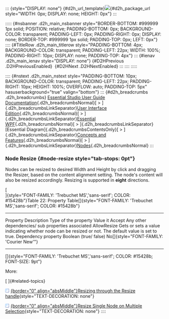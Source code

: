 ::: {style="DISPLAY: none"}
[](ms-xhelp:///?Id=d2h_url_template){#d2h_url_template}![](!package_url!){#d2h_package_url style="WIDTH: 0px; DISPLAY: none; HEIGHT: 0px"}
:::

::::: {#nsbanner .d2h_main_nsbanner style="BORDER-BOTTOM: #999999 1px solid; POSITION: relative; PADDING-BOTTOM: 0px; BACKGROUND-COLOR: transparent; PADDING-LEFT: 0px; PADDING-RIGHT: 0px; DISPLAY: none; BORDER-TOP: #999999 1px solid; PADDING-TOP: 0px; LEFT: 0px"}
:::: {#TitleRow .d2h_main_titlerow style="PADDING-BOTTOM: 4px; BACKGROUND-COLOR: transparent; PADDING-LEFT: 22px; WIDTH: 100%; PADDING-RIGHT: 10px; DISPLAY: none; PADDING-TOP: 4px"}
::: {#ienav .d2h_main_ienav style="DISPLAY: none"}
[](ms-xhelp:///?Id=24936f13-8f50-4912-a435-c59dccd95411){#D2HPrevious .D2HPreviousEnabled}  [](ms-xhelp:///?Id=f3da4d18-83a5-42bf-acd3-cefee4485d39){#D2HNext .D2HNextEnabled}
:::
::::
:::::

:::: {#nstext .d2h_main_nstext style="PADDING-BOTTOM: 10px; BACKGROUND-COLOR: transparent; PADDING-LEFT: 22px; PADDING-RIGHT: 10px; HEIGHT: 100%; OVERFLOW: auto; PADDING-TOP: 5px" hasuserbackground="true" valign="bottom"}
::: {#d2h_breadcrumbs .d2h_breadcrumbs}
[Essential Studio User Guide Documentation](ms-xhelp:///?Id=12457748-09e3-4d74-a240-8e049cedf030){.d2h_breadcrumbsNormal}[ \> ]{.d2h_breadcrumbsLinkSeparator}[User Interface Edition](ms-xhelp:///?Id=c29296b7-531c-413b-a0ec-488ca1f7f669){.d2h_breadcrumbsNormal}[ \> ]{.d2h_breadcrumbsLinkSeparator}[Essential WPF](ms-xhelp:///?Id=7f4f82c5-151c-4262-94d0-75c4626c77bc){.d2h_breadcrumbsNormal}[ \> ]{.d2h_breadcrumbsLinkSeparator}[Essential Diagram]{.d2h_breadcrumbsContentsOnly}[ \> ]{.d2h_breadcrumbsLinkSeparator}[Concepts and Features](ms-xhelp:///?Id=8625d466-6e21-495a-b811-4ecee754da81){.d2h_breadcrumbsNormal}[ \> ]{.d2h_breadcrumbsLinkSeparator}[Nodes](ms-xhelp:///?Id=7e75e8aa-0313-4d05-b2e7-d5794d3d90fd){.d2h_breadcrumbsNormal}
:::

### Node Resize {#node-resize style="tab-stops: 0pt"}

Nodes can be resized to desired Width and Height by click and dragging the Resizer, based on the content alignment setting. The node's content will also be resized accordingly. Resizing is supported in **eight** directions.

[\
]{style="FONT-FAMILY: 'Trebuchet MS','sans-serif'; COLOR: #15428b"}Table 22: Property Table[]{style="FONT-FAMILY: 'Trebuchet MS','sans-serif'; COLOR: #15428b"}

  ------------- ------------------------------------------------------------------------------------------------------- ---------------------- ----------------------- ---------------------------------------------------
  Property      Description                                                                                             Type of the property   Value it Accept         Any other dependencies/ sub properties associated
  AllowResize   Gets or sets a value indicating whether node can be resized or not. The default value is set to true.   Dependency property    Boolean (true/ false)   No[]{style="FONT-FAMILY: 'Courier New'"}
  ------------- ------------------------------------------------------------------------------------------------------- ---------------------- ----------------------- ---------------------------------------------------

[]{style="FONT-FAMILY: 'Trebuchet MS','sans-serif'; COLOR: #15428b; FONT-SIZE: 9pt"} 

More:

[ ]{#related-topics}

[![](button.gif){border="0" align="absMiddle"}Resizing through the Resize handle](ms-xhelp:///?Id=d9d65d50-32ff-4b5e-9990-f7f52d201162){style="TEXT-DECORATION: none"}

[![](button.gif){border="0" align="absMiddle"}Resize Single Node on Multiple Selection](ms-xhelp:///?Id=8aaa6fcc-ae05-4d6a-90a4-d0c1391d8e96){style="TEXT-DECORATION: none"}
::::
